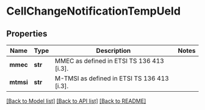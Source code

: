 # CellChangeNotificationTempUeId

## Properties
Name | Type | Description | Notes
------------ | ------------- | ------------- | -------------
**mmec** | **str** | MMEC as defined in ETSI TS 136 413 [i.3]. | 
**mtmsi** | **str** | M-TMSI as defined in ETSI TS 136 413 [i.3]. | 

[[Back to Model list]](../README.md#documentation-for-models) [[Back to API list]](../README.md#documentation-for-api-endpoints) [[Back to README]](../README.md)

